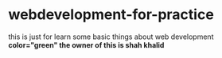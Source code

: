 # webdevelopment-for-practice
this is just for learn some basic things about web development 
<br>
<strong> color="green" the owner of this is shah khalid </strong>

